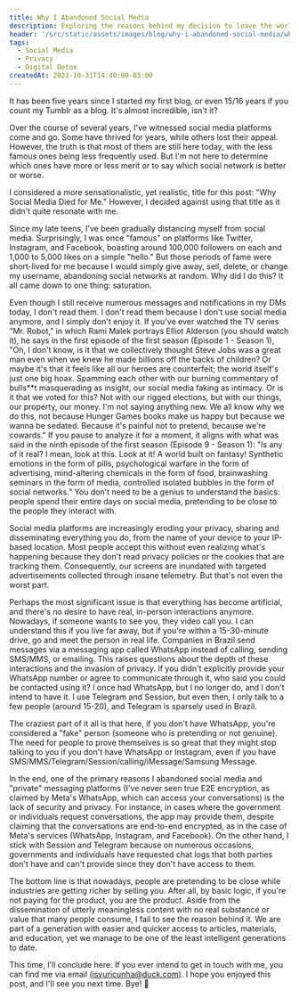 ```yaml
---
title: Why I Abandoned Social Media
description: Exploring the reasons behind my decision to leave the world of social media and embrace a more private and independent digital life.
header: '/src/static/assets/images/blog/why-i-abandoned-social-media/why-i-abandoned-social-media.png'
tags:
  - Social Media
  - Privacy
  - Digital Detox
createdAt: 2023-10-31T14:40:00-03:00
---
```


It has been five years since I started my first blog, or even 15/16 years if you count my Tumblr as a blog. It's almost incredible, isn't it?

Over the course of several years, I've witnessed social media platforms come and go. Some have thrived for years, while others lost their appeal. However, the truth is that most of them are still here today, with the less famous ones being less frequently used. But I'm not here to determine which ones have more or less merit or to say which social network is better or worse.

I considered a more sensationalistic, yet realistic, title for this post: "Why Social Media Died for Me." However, I decided against using that title as it didn't quite resonate with me.

Since my late teens, I've been gradually distancing myself from social media. Surprisingly, I was once "famous" on platforms like Twitter, Instagram, and Facebook, boasting around 100,000 followers on each and 1,000 to 5,000 likes on a simple "hello." But those periods of fame were short-lived for me because I would simply give away, sell, delete, or change my username, abandoning social networks at random. Why did I do this? It all came down to one thing: saturation.

Even though I still receive numerous messages and notifications in my DMs today, I don't read them. I don't read them because I don't use social media anymore, and I simply don't enjoy it. If you've ever watched the TV series "Mr. Robot," in which Rami Malek portrays Elliot Alderson (you should watch it), he says in the first episode of the first season (Episode 1 - Season 1), "Oh, I don't know, is it that we collectively thought Steve Jobs was a great man even when we knew he made billions off the backs of children? Or maybe it's that it feels like all our heroes are counterfeit; the world itself's just one big hoax. Spamming each other with our burning commentary of bulls**t masquerading as insight, our social media faking as intimacy. Or is it that we voted for this? Not with our rigged elections, but with our things, our property, our money. I'm not saying anything new. We all know why we do this, not because Hunger Games books make us happy but because we wanna be sedated. Because it's painful not to pretend, because we're cowards." If you pause to analyze it for a moment, it aligns with what was said in the ninth episode of the first season (Episode 9 - Season 1): "Is any of it real? I mean, look at this. Look at it! A world built on fantasy! Synthetic emotions in the form of pills, psychological warfare in the form of advertising, mind-altering chemicals in the form of food, brainwashing seminars in the form of media, controlled isolated bubbles in the form of social networks." You don't need to be a genius to understand the basics: people spend their entire days on social media, pretending to be close to the people they interact with.

Social media platforms are increasingly eroding your privacy, sharing and disseminating everything you do, from the name of your device to your IP-based location. Most people accept this without even realizing what's happening because they don't read privacy policies or the cookies that are tracking them. Consequently, our screens are inundated with targeted advertisements collected through insane telemetry. But that's not even the worst part.

Perhaps the most significant issue is that everything has become artificial, and there's no desire to have real, in-person interactions anymore. Nowadays, if someone wants to see you, they video call you. I can understand this if you live far away, but if you're within a 15-30-minute drive, go and meet the person in real life. Companies in Brazil send messages via a messaging app called WhatsApp instead of calling, sending SMS/MMS, or emailing. This raises questions about the depth of these interactions and the invasion of privacy. If you didn't explicitly provide your WhatsApp number or agree to communicate through it, who said you could be contacted using it? I once had WhatsApp, but I no longer do, and I don't intend to have it. I use Telegram and Session, but even then, I only talk to a few people (around 15-20), and Telegram is sparsely used in Brazil.

The craziest part of it all is that here, if you don't have WhatsApp, you're considered a "fake" person (someone who is pretending or not genuine). The need for people to prove themselves is so great that they might stop talking to you if you don't have WhatsApp or Instagram, even if you have SMS/MMS/Telegram/Session/calling/iMessage/Samsung Message.

In the end, one of the primary reasons I abandoned social media and "private" messaging platforms (I've never seen true E2E encryption, as claimed by Meta's WhatsApp, which can access your conversations) is the lack of security and privacy. For instance, in cases where the government or individuals request conversations, the app may provide them, despite claiming that the conversations are end-to-end encrypted, as in the case of Meta's services (WhatsApp, Instagram, and Facebook). On the other hand, I stick with Session and Telegram because on numerous occasions, governments and individuals have requested chat logs that both parties don't have and can't provide since they don't have access to them.

The bottom line is that nowadays, people are pretending to be close while industries are getting richer by selling you. After all, by basic logic, if you're not paying for the product, you are the product. Aside from the dissemination of utterly meaningless content with no real substance or value that many people consume, I fail to see the reason behind it. We are part of a generation with easier and quicker access to articles, materials, and education, yet we manage to be one of the least intelligent generations to date.

This time, I'll conclude here. If you ever intend to get in touch with me, you can find me via email ([isyuricunha@duck.com](mailto:isyuricunha@duck.com)). I hope you enjoyed this post, and I'll see you next time. Bye! 👋